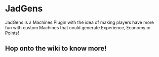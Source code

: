 # JadGens
JadGens is a Machines Plugin with the idea of making players have more fun with custom Machines that could generate Experience, Economy or Points!

## Hop onto the wiki to know more!
